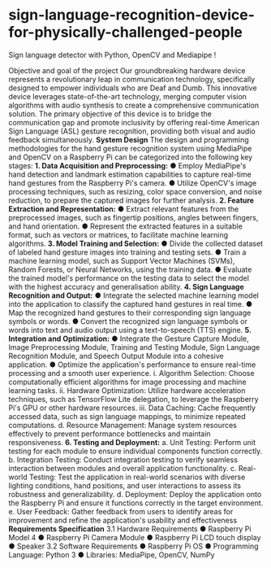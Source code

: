 # sign-language-recognition-device-for-physically-challenged-people

Sign language detector with Python, OpenCV and Mediapipe !

Objective and goal of the project Our groundbreaking hardware device
represents a revolutionary leap in communication technology, specifically designed to
empower individuals who are Deaf and Dumb. This innovative device leverages
state-of-the-art technology, merging computer vision algorithms with audio synthesis to
create a comprehensive communication solution. The primary objective of this device is to
bridge the communication gap and promote inclusivity by offering real-time American Sign
Language (ASL) gesture recognition, providing both visual and audio feedback
simultaneously.
**System Design**
The design and programming methodologies for the hand gesture recognition system using
MediaPipe and OpenCV on a Raspberry Pi can be categorized into the following key stages:
**1. Data Acquisition and Preprocessing:**
● Employ MediaPipe's hand detection and landmark estimation capabilities to capture
real-time hand gestures from the Raspberry Pi's camera.
● Utilize OpenCV's image processing techniques, such as resizing, color space
conversion, and noise reduction, to prepare the captured images for further analysis.
**2. Feature Extraction and Representation:**
● Extract relevant features from the preprocessed images, such as fingertip positions,
angles between fingers, and hand orientation.
● Represent the extracted features in a suitable format, such as vectors or matrices, to
facilitate machine learning algorithms.
**3. Model Training and Selection:**
● Divide the collected dataset of labeled hand gesture images into training and testing
sets.
● Train a machine learning model, such as Support Vector Machines (SVMs), Random
Forests, or Neural Networks, using the training data.
● Evaluate the trained model's performance on the testing data to select the model with
the highest accuracy and generalisation ability.
**4. Sign Language Recognition and Output:**
● Integrate the selected machine learning model into the application to classify the
captured hand gestures in real time.
● Map the recognized hand gestures to their corresponding sign language symbols or
words.
● Convert the recognized sign language symbols or words into text and audio output
using a text-to-speech (TTS) engine.
**5. Integration and Optimization:**
● Integrate the Gesture Capture Module, Image Preprocessing Module, Training and
Testing Module, Sign Language Recognition Module, and Speech Output Module into
a cohesive application.
● Optimize the application's performance to ensure real-time processing and a smooth
user experience.
i. Algorithm Selection: Choose computationally efficient algorithms for image
processing and machine learning tasks.
ii. Hardware Optimization: Utilize hardware acceleration techniques, such as
TensorFlow Lite delegation, to leverage the Raspberry Pi's GPU or other hardware
resources.
iii. Data Caching: Cache frequently accessed data, such as sign language mappings, to
minimize repeated computations.
d. Resource Management: Manage system resources effectively to prevent
performance bottlenecks and maintain responsiveness.
**6. Testing and Deployment:**
a. Unit Testing: Perform unit testing for each module to ensure individual components
function correctly.
b. Integration Testing: Conduct integration testing to verify seamless interaction
between modules and overall application functionality.
c. Real-world Testing: Test the application in real-world scenarios with diverse
lighting conditions, hand positions, and user interactions to assess its robustness and
generalizability.
d. Deployment: Deploy the application onto the Raspberry Pi and ensure it functions
correctly in the target environment.
e. User Feedback: Gather feedback from users to identify areas for improvement and
refine the application's usability and effectiveness
**Requirements Specification**
3.1 Hardware Requirements
● Raspberry Pi Model 4
● Raspberry Pi Camera Module
● Raspberry Pi LCD touch display
● Speaker
3.2 Software Requirements
● Raspberry Pi OS
● Programming Language: Python 3
● Libraries: MediaPipe, OpenCV, NumPy

